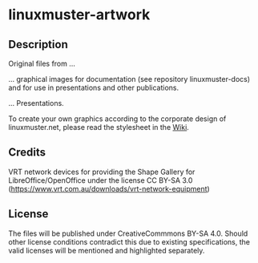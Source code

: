 # linuxmuster-artwork

## Description

Original files from ...

... graphical images for documentation (see repository linuxmuster-docs) and for use in presentations and other publications.

... Presentations.

To create your own graphics according to the corporate design of linuxmuster.net, please read the stylesheet in the [Wiki](https://github.com/linuxmuster/linuxmuster-artwork/wiki#welcome-to-the-linuxmuster-artwork-wiki).

## Credits

VRT network devices for providing the Shape Gallery for LibreOffice/OpenOffice under the license CC BY-SA 3.0
(https://www.vrt.com.au/downloads/vrt-network-equipment) 

## License

The files will be published under CreativeCommmons BY-SA 4.0. 
Should other license conditions contradict this due to existing specifications, the valid licenses will be mentioned and highlighted separately.
